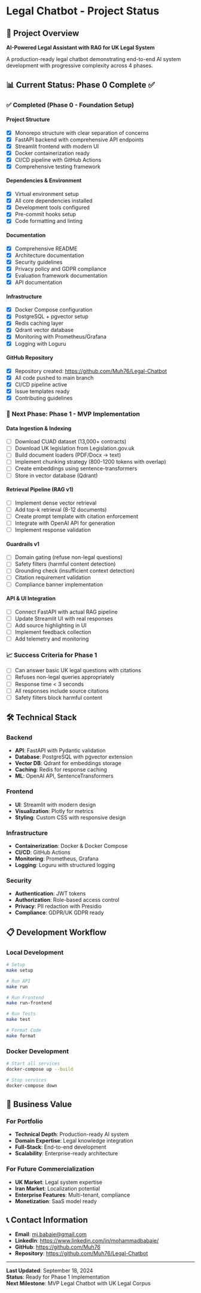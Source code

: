 # Legal Chatbot - Project Status

## 🎯 Project Overview
**AI-Powered Legal Assistant with RAG for UK Legal System**

A production-ready legal chatbot demonstrating end-to-end AI system development with progressive complexity across 4 phases.

## 📊 Current Status: **Phase 0 Complete** ✅

### ✅ **Completed (Phase 0 - Foundation Setup)**

#### Project Structure
- [x] Monorepo structure with clear separation of concerns
- [x] FastAPI backend with comprehensive API endpoints
- [x] Streamlit frontend with modern UI
- [x] Docker containerization ready
- [x] CI/CD pipeline with GitHub Actions
- [x] Comprehensive testing framework

#### Dependencies & Environment
- [x] Virtual environment setup
- [x] All core dependencies installed
- [x] Development tools configured
- [x] Pre-commit hooks setup
- [x] Code formatting and linting

#### Documentation
- [x] Comprehensive README
- [x] Architecture documentation
- [x] Security guidelines
- [x] Privacy policy and GDPR compliance
- [x] Evaluation framework documentation
- [x] API documentation

#### Infrastructure
- [x] Docker Compose configuration
- [x] PostgreSQL + pgvector setup
- [x] Redis caching layer
- [x] Qdrant vector database
- [x] Monitoring with Prometheus/Grafana
- [x] Logging with Loguru

#### GitHub Repository
- [x] Repository created: https://github.com/Muh76/Legal-Chatbot
- [x] All code pushed to main branch
- [x] CI/CD pipeline active
- [x] Issue templates ready
- [x] Contributing guidelines

### 🔄 **Next Phase: Phase 1 - MVP Implementation**

#### Data Ingestion & Indexing
- [ ] Download CUAD dataset (13,000+ contracts)
- [ ] Download UK legislation from Legislation.gov.uk
- [ ] Build document loaders (PDF/Docx → text)
- [ ] Implement chunking strategy (800-1200 tokens with overlap)
- [ ] Create embeddings using sentence-transformers
- [ ] Store in vector database (Qdrant)

#### Retrieval Pipeline (RAG v1)
- [ ] Implement dense vector retrieval
- [ ] Add top-k retrieval (8-12 documents)
- [ ] Create prompt template with citation enforcement
- [ ] Integrate with OpenAI API for generation
- [ ] Implement response validation

#### Guardrails v1
- [ ] Domain gating (refuse non-legal questions)
- [ ] Safety filters (harmful content detection)
- [ ] Grounding check (insufficient context detection)
- [ ] Citation requirement validation
- [ ] Compliance banner implementation

#### API & UI Integration
- [ ] Connect FastAPI with actual RAG pipeline
- [ ] Update Streamlit UI with real responses
- [ ] Add source highlighting in UI
- [ ] Implement feedback collection
- [ ] Add telemetry and monitoring

### 📈 **Success Criteria for Phase 1**
- [ ] Can answer basic UK legal questions with citations
- [ ] Refuses non-legal queries appropriately
- [ ] Response time < 3 seconds
- [ ] All responses include source citations
- [ ] Safety filters block harmful content

## 🛠️ **Technical Stack**

### Backend
- **API**: FastAPI with Pydantic validation
- **Database**: PostgreSQL with pgvector extension
- **Vector DB**: Qdrant for embeddings storage
- **Caching**: Redis for response caching
- **ML**: OpenAI API, SentenceTransformers

### Frontend
- **UI**: Streamlit with modern design
- **Visualization**: Plotly for metrics
- **Styling**: Custom CSS with responsive design

### Infrastructure
- **Containerization**: Docker & Docker Compose
- **CI/CD**: GitHub Actions
- **Monitoring**: Prometheus, Grafana
- **Logging**: Loguru with structured logging

### Security
- **Authentication**: JWT tokens
- **Authorization**: Role-based access control
- **Privacy**: PII redaction with Presidio
- **Compliance**: GDPR/UK GDPR ready

## 📋 **Development Workflow**

### Local Development
```bash
# Setup
make setup

# Run API
make run

# Run Frontend
make run-frontend

# Run Tests
make test

# Format Code
make format
```

### Docker Development
```bash
# Start all services
docker-compose up --build

# Stop services
docker-compose down
```

## 🎯 **Business Value**

### For Portfolio
- **Technical Depth**: Production-ready AI system
- **Domain Expertise**: Legal knowledge integration
- **Full-Stack**: End-to-end development
- **Scalability**: Enterprise-ready architecture

### For Future Commercialization
- **UK Market**: Legal system expertise
- **Iran Market**: Localization potential
- **Enterprise Features**: Multi-tenant, compliance
- **Monetization**: SaaS model ready

## 📞 **Contact Information**

- **Email**: mj.babaie@gmail.com
- **LinkedIn**: https://www.linkedin.com/in/mohammadbabaie/
- **GitHub**: https://github.com/Muh76
- **Repository**: https://github.com/Muh76/Legal-Chatbot

---

**Last Updated**: September 18, 2024  
**Status**: Ready for Phase 1 Implementation  
**Next Milestone**: MVP Legal Chatbot with UK Legal Corpus
